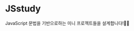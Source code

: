 # JSstudy

JavaScript 문법을 기반으로하는 미니 프로젝트들을 설계합니다!🦹‍♀️

<!-- [modal](https://greenknight03.github.io/JSstudy/modal/index.html) -->
